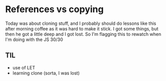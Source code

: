 # References vs copying

Today was about cloning stuff, and I probably should do lessons like this after morning coffee as it was hard to make it stick.  I got some things, but then he got a little deep and I got lost.  So I'm flagging this to rewatch when I'm doing with the JS 30/30

## TIL

* use of LET
* learning clone (sorta, I was lost)
